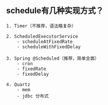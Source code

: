 ## schedule有几种实现方式？
    1. Timer（不推荐，语法略复杂）
    
    2. ScheduledExecutorService
        - scheduleAtFixedRate
        - scheduleWithFixedDelay
        
    3. Spring @Scheduled（推荐，简单全面）
        - cron
        - fixedRate
        - fixedDelay
        
    4. Quartz
        - mem
        - jdbc 分布式
    

